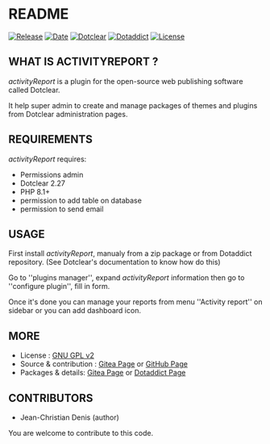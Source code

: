 # README

[![Release](https://img.shields.io/badge/release-3.3-a2cbe9.svg)](https://git.dotclear.watch/JcDenis/activityReport/releases)
[![Date](https://img.shields.io/badge/date-2023.08.17-c44d58.svg)](https://git.dotclear.watch/JcDenis/activityReport/releases)
[![Dotclear](https://img.shields.io/badge/dotclear-v2.27-137bbb.svg)](https://fr.dotclear.org/download)
[![Dotaddict](https://img.shields.io/badge/dotaddict-official-9ac123.svg)](https://plugins.dotaddict.org/dc2/details/activityReport)
[![License](https://img.shields.io/github/license/JcDenis/activityReport)](https://git.dotclear.watch/JcDenis/activityReport/blob/master/LICENSE)

## WHAT IS ACTIVITYREPORT ?

_activityReport_ is a plugin for the open-source 
web publishing software called Dotclear.

It help super admin to create and manage packages of
themes and plugins from Dotclear administration pages.

## REQUIREMENTS

_activityReport_ requires: 

* Permissions admin
* Dotclear 2.27
* PHP 8.1+
* permission to add table on database
* permission to send email

## USAGE

First install _activityReport_, manualy from a zip package or from 
Dotaddict repository. (See Dotclear's documentation to know how do this)

Go to ''plugins manager'', expand _activityReport_ information then 
go to ''configure plugin'', fill in form.

Once it's done you can manage your reports from menu 
''Activity report'' on sidebar or you can add dashboard icon.

## MORE

* License : [GNU GPL v2](https://www.gnu.org/licenses/old-licenses/lgpl-2.0.html)
* Source & contribution : [Gitea Page](https://git.dotclear.watch/JcDenis/activityReport) or [GitHub Page](https://github.com/JcDenis/activityReport)
* Packages & details: [Gitea Page](https://git.dotclear.watch/JcDenis/activityReport/releases) or [Dotaddict Page](https://plugins.dotaddict.org/dc2/details/activityReport)

## CONTRIBUTORS

* Jean-Christian Denis (author)

You are welcome to contribute to this code.
